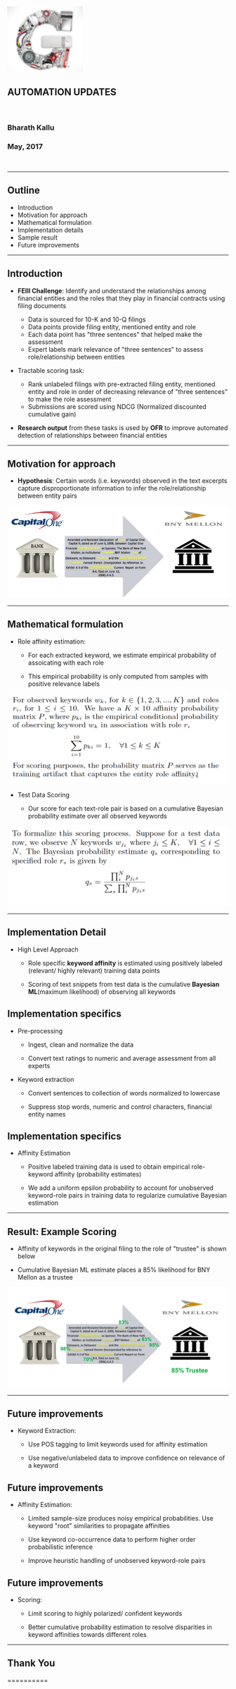 <img src="images/grainger-logo1.png" height="150px"></img>

## AUTOMATION UPDATES

<br>

### Bharath Kallu
### May, 2017

<br>

---

## Outline

* Introduction
* Motivation for approach
* Mathematical formulation
* Implementation details
* Sample result
* Future improvements

---

## Introduction 

* **FEIII Challenge**: Identify and understand the relationships among financial entities and the roles that they play in financial contracts using filing documents
  *  Data is sourced for 10-K and 10-Q filings
  *  Data points provide filing entity, mentioned entity and role
  *  Each data point has "three sentences" that helped make the assessment
  *  Expert labels mark relevance of "three sentences" to assess role/relationship between entities 


* Tractable scoring task:
  *  Rank unlabeled filings with pre-extracted filing entity, mentioned entity and role in order of decreasing relevance of "three sentences" to make the role assessment
  *  Submissions are scored using NDCG (Normalized discounted cumulative gain)
  

* **Research output** from these tasks is used by **OFR** to improve automated detection of relationships between financial entities

---
## Motivation for approach 

* **Hypothesis**: Certain words (i.e. keywords) observed in the text excerpts capture disproportionate information to infer the role/relationship between entity pairs

![image](images/img1.png)<!-- .element width="100%" -->

---

## Mathematical formulation 

* Role affinity estimation:

  * For each extracted keyword, we estimate empirical probability of assoicating with each role

  * This empirical probability is only computed from samples with positive relevance labels

![image](images/img2.png)<!-- .element width="70%" -->


* Test Data Scoring

  * Our score for each text-role pair is based on a cumulative Bayesian probability estimate over all observed keywords

![image](images/img3.png)<!-- .element width="80%" -->

---
## Implementation Detail

* High Level Approach

  * Role specific **keyword affinity** is estimated using positively labeled (relevant/ highly relevant) training data points

  * Scoring of text snippets from test data is the cumulative **Bayesian ML**(maximum likelihood) of observing all keywords


## Implementation specifics

* Pre-processing

  *  Ingest, clean and normalize the data

  *  Convert text ratings to numeric and average assessment from all experts

* Keyword extraction

  *  Convert sentences to collection of words normalized to lowercase

  *  Suppress stop words, numeric and control characters, financial entity names


## Implementation specifics

* Affinity Estimation

  *  Positive labeled training data is used to obtain empirical role-keyword affinity (probability estimates)

  *  We add a uniform epsilon probability to account for unobserved keyword-role pairs in training data to regularize cumulative Bayesian estimation 

---
## Result: Example Scoring

* Affinity of keywords in the original filing to the role of "trustee" is shown below

* Cumulative Bayesian ML estimate places a 85% likelihood for BNY Mellon as a trustee

![image](images/img4.png)<!-- .element width="90%" -->

---
## Future improvements

* Keyword Extraction: 

  * Use POS tagging to limit keywords used for affinity estimation

  * Use negative/unlabeled data to improve confidence on relevance of a keyword



## Future improvements

* Affinity Estimation:
  
  * Limited sample-size produces noisy empirical probabilities. Use keyword "root" similarities to propagate affinities
  
  * Use keyword co-occurrence data to perform higher order probabilistic inference
  
  * Improve heuristic handling of unobserved keyword-role pairs



## Future improvements

* Scoring:

  * Limit scoring to highly polarized/ confident keywords

  * Better cumulative probability estimation to resolve disparities in keyword affinities towards different roles
---

## Thank You
==========
